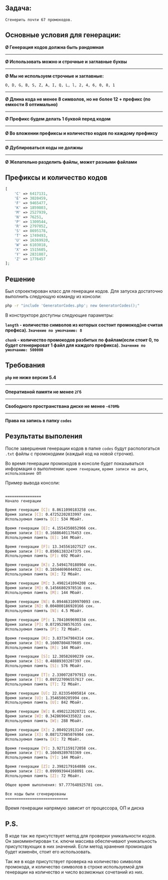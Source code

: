 ## Задача: 
`Сгенерить почти 67 промокодов.`

## Основные условия для генерации:

**Ø  Генерация кодов должна быть  рандомная**
****
**Ø  Использовать можно и строчные и заглавные буквы**
****
**Ø  Мы не используем строчные и заглавные:**

 `O, D, G, B, S, Z, A, I, Q, L, l, 2, 4, 6, 0, 8, 1`
****
**Ø  Длина кода не менее 8 символов, но не более 12  + префикс (по емкости 8 оптимально)**
****
**Ø  Префикс будем делать 1 буквой перед кодом**
****
**Ø  Во вложении префиксы и количество кодов по каждому префиксу**
****
**Ø  Дублироваться коды не должны**
****
**Ø  Желательно разделить файлы, может разными файлами**

## Префиксы и количество кодов
```php
[
    'C' => 6417131,
    'E' => 3020459,
    'F' => 9465477,
    'K' => 1859803,
    'M' => 2527939,
    'N' => 76251,
    'P' => 1309544,
    'R' => 2797052,
    'S' => 8695178,
    'T' => 1749493,
    'U' => 16369920,
    'W' => 6103018,
    'X' => 1515605,
    'Y' => 2831807,
    'Z' => 1776457
];
```

## Решение
Был спроектирован класс для генерации кодов. 
Для запуска достаточно выполнить следующую команду из консоли:
```bash
php -r "include 'GeneratorCodes.php'; new GeneratorCodes();"
```
В конструкторе доступны следующие параметры:

**`length` - количество символов из которых состоит промокод(не считая префкса).
`Значение по умолчанию: 8`**

**`chunk` - количество промокодов разбитых по файлам(если стоит 0, то будет сгенерироват 1 файл для каждого префикса).
`Значение по умолчанию: 500000`**

## Требования
**`php` не ниже версии 5.4**
****
**Оперативной памяти не менее `2Гб`**
****
**Свободного пространствана диске не менее `~670Mb`**
****
**Права на запись в папку `codes`**

## Результаты выполения
После завершения генерации кодов в папке `codes` будут распологаться `.txt` файлы с промокодами
(каждый код на новой строчке).

Во время генерации промокодов в консоле будет показываться информация о выполнении: 
`время генерации`, `время записи на диск`, `использование ОП`

Пример вывода консоли:
```bash

================
Начало генерации

Время генерации [C]: 8.8611090183258 сек.
Время записи [C]: 0.47252202033997 сек.
Используемая память [C]: 534 Мбайт.

Время генерации [E]: 4.1554350852966 сек.
Время записи [E]: 0.16886401176453 сек.
Используемая память [E]: 144 Мбайт.

Время генерации [F]: 13.345561027527 сек.
Время записи [F]: 0.85061383247375 сек.
Используемая память [F]: 692 Мбайт.

Время генерации [K]: 2.5494170188904 сек.
Время записи [K]: 0.10344696044922 сек.
Используемая память [K]: 72 Мбайт.

Время генерации [M]: 3.4902141094208 сек.
Время записи [M]: 0.14566802978516 сек.
Используемая память [M]: 144 Мбайт.

Время генерации [N]: 0.094463109970093 сек.
Время записи [N]: 0.004000186920166 сек.
Используемая память [N]: 4.5 Мбайт.

Время генерации [P]: 1.7841069698334 сек.
Время записи [P]: 0.07295298576355 сек.
Используемая память [P]: 72 Мбайт.

Время генерации [R]: 3.837347984314 сек.
Время записи [R]: 0.16007804870605 сек.
Используемая память [R]: 144 Мбайт.

Время генерации [S]: 12.30582690239 сек.
Время записи [S]: 0.48889303207397 сек.
Используемая память [S]: 576 Мбайт.

Время генерации [T]: 2.3300728797913 сек.
Время записи [T]: 0.097227096557617 сек.
Используемая память [T]: 72 Мбайт.

Время генерации [U]: 22.823354005814 сек.
Время записи [U]: 1.3546500205994 сек.
Используемая память [U]: 842 Мбайт.

Время генерации [W]: 8.4902122020721 сек.
Время записи [W]: 0.34286904335022 сек.
Используемая память [W]: 288 Мбайт.

Время генерации [X]: 2.004921913147 сек.
Время записи [X]: 0.087172985076904 сек.
Используемая память [X]: 72 Мбайт.

Время генерации [Y]: 3.9271159172058 сек.
Время записи [Y]: 0.16049289703369 сек.
Используемая память [Y]: 144 Мбайт.

Время генерации [Z]: 2.3982179164886 сек.
Время записи [Z]: 0.099993944168091 сек.
Используемая память [Z]: 72 Мбайт.

Общее время выполнения: 97.777648925781 сек.

Все коды были сгенерированы
============================
```
Время генерации напрямую зависит от процессора, ОП и диска

## P.S.
В коде так же присутствует метод для проверки уникальности кодов.
Он закомментирован т.к. ключи массива обеспечивают уникальность присутствующих в них значений.
Если метод хранения промокодов будет изменён, стоит его использовать.

Так же в коде присутствует проверка на количество символов промокода, и количество символов в строке используемой для генерации 
на количество и число возможных сочетаний из них.
 
